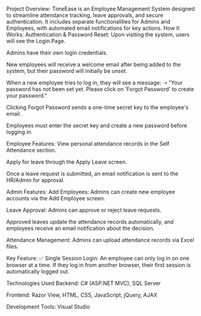 Project Overview: 
TimeEase is an Employee Management System designed to streamline attendance tracking, leave approvals, and secure authentication. It includes separate functionalities for Admins and Employees, with automated email notifications for key actions.
How It Works: 
Authentication & Password Reset: 
Upon visiting the system, users will see the Login Page.

Admins have their own login credentials.

New employees will receive a welcome email after being added to the system, but their password will initially be unset.

When a new employee tries to log in, they will see a message:
➝ "Your password has not been set yet. Please click on 'Forgot Password' to create your password."

Clicking Forgot Password sends a one-time secret key to the employee's email.

Employees must enter the secret key and create a new password before logging in.

Employee Features: 
View personal attendance records in the Self Attendance section.

Apply for leave through the Apply Leave screen.

Once a leave request is submitted, an email notification is sent to the HR/Admin for approval.

Admin Features: 
Add Employees: Admins can create new employee accounts via the Add Employee screen.

Leave Approval: Admins can approve or reject leave requests.

Approved leaves update the attendance records automatically, and employees receive an email notification about the decision.

Attendance Management: Admins can upload attendance records via Excel files.

Key Feature: 
✅ Single Session Login: An employee can only log in on one browser at a time. If they log in from another browser, their first session is automatically logged out.

Technologies Used
Backend: C# (ASP.NET MVC), SQL Server

Frontend: Razor View, HTML, CSS, JavaScript, jQuery, AJAX

Development Tools: Visual Studio

